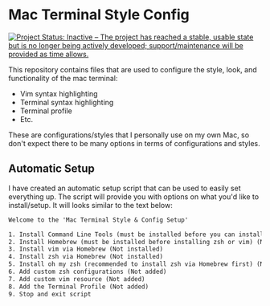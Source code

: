 # Mac Terminal Style Config
[![Project Status: Inactive – The project has reached a stable, usable state but is no longer being actively developed; support/maintenance will be provided as time allows.](https://www.repostatus.org/badges/latest/inactive.svg)](https://www.repostatus.org/#inactive)

This repository contains files that are used to configure the style, look, and functionality of the mac terminal:

* Vim syntax highlighting
* Terminal syntax highlighting
* Terminal profile
* Etc.

These are configurations/styles that I personally use on my own Mac, so don't expect there to be many options in terms of configurations and styles.

## Automatic Setup

I have created an automatic setup script that can be used to easily set everything up. The script will provide you with options on what you'd like to install/setup. It will looks similar to the text below:

```txt
Welcome to the 'Mac Terminal Style & Config Setup'

1. Install Command Line Tools (must be installed before you can install Homebrew) (Not installed)
2. Install Homebrew (must be installed before installing zsh or vim) (Not installed)
3. Install vim via Homebrew (Not installed)
4. Install zsh via Homebrew (Not installed)
5. Install oh my zsh (recommended to install zsh via Homebrew first) (Not installed)
6. Add custom zsh configurations (Not added)
7. Add custom vim resource (Not added)
8. Add the Terminal Profile (Not added)
9. Stop and exit script
```
